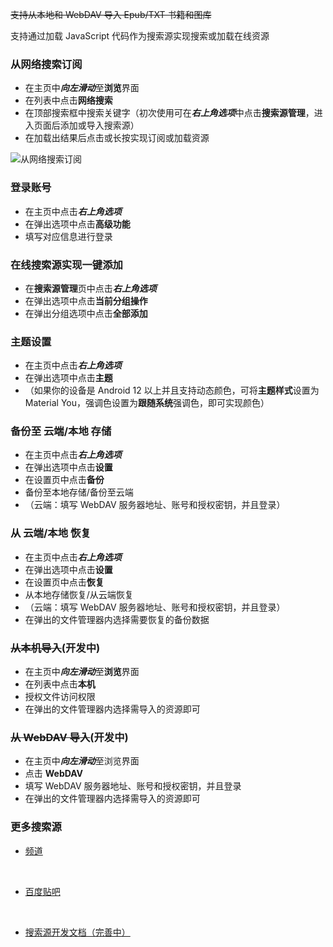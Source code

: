 ~~支持从本地和 WebDAV 导入 Epub/TXT 书籍和图库~~

支持通过加载 JavaScript 代码作为搜索源实现搜索或加载在线资源

### 从网络搜索订阅

- 在主页中***向左滑动***至**浏览**界面
- 在列表中点击**网络搜索**
- 在顶部搜索框中搜索关键字（初次使用可在***右上角选项***中点击**搜索源管理**，进入页面后添加或导入搜索源）
- 在加载出结果后点击或长按实现订阅或加载资源

![从网络搜索订阅](http://cdn.u1.huluxia.com/g4/M02/9F/2D/rBAAdmMbl7SAGmIFAAJpJIq6rEs615.png)

### 登录账号

- 在主页中点击***右上角选项***
- 在弹出选项中点击**高级功能**
- 填写对应信息进行登录

### 在线搜索源实现一键添加

- 在**搜索源管理**页中点击***右上角选项***
- 在弹出选项中点击**当前分组操作**
- 在弹出分组选项中点击**全部添加**

### 主题设置

- 在主页中点击***右上角选项***
- 在弹出选项中点击**主题**
- （如果你的设备是 Android 12 以上并且支持动态颜色，可将**主题样式**设置为 Material You，强调色设置为**跟随系统**强调色，即可实现颜色）

### 备份至 云端/本地 存储

- 在主页中点击***右上角选项***
- 在弹出选项中点击**设置**
- 在设置页中点击**备份**
- 备份至本地存储/备份至云端
- （云端：填写 WebDAV 服务器地址、账号和授权密钥，并且登录）

### 从 云端/本地 恢复

- 在主页中点击***右上角选项***
- 在弹出选项中点击**设置**
- 在设置页中点击**恢复**
- 从本地存储恢复/从云端恢复
- （云端：填写 WebDAV 服务器地址、账号和授权密钥，并且登录）
- 在弹出的文件管理器内选择需要恢复的备份数据

### ~~从本机导入~~(开发中)

- 在主页中***向左滑动***至**浏览**界面
- 在列表中点击**本机**
- 授权文件访问权限
- 在弹出的文件管理器内选择需导入的资源即可

### ~~从 WebDAV 导入~~(开发中)

- 在主页中***向左滑动***至浏览界面
- 点击 **WebDAV**
- 填写 WebDAV 服务器地址、账号和授权密钥，并且登录
- 在弹出的文件管理器内选择需导入的资源即可

### 更多搜索源

- [频道](https://pd.qq.com/s/71e9c6)

<br>

- [百度贴吧](https://tieba.baidu.com/f?kw=myacg)

<br>

- [搜索源开发文档（完善中）](https://www.kancloud.cn/ylk2534246654/myacg/3014260)

